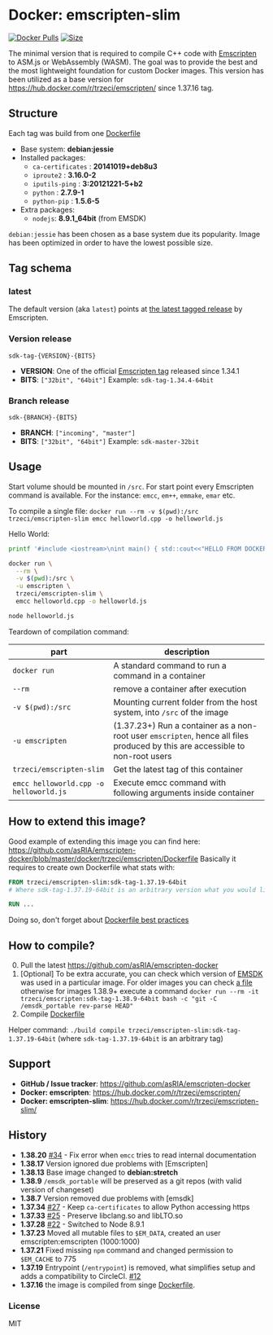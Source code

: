# Docker: emscripten-slim
[![Docker Pulls](https://img.shields.io/docker/pulls/trzeci/emscripten-slim.svg)](https://store.docker.com/community/images/trzeci/emscripten-slim/) [![Size](https://images.microbadger.com/badges/image/trzeci/emscripten-slim.svg)](https://microbadger.com/images/trzeci/emscripten-slim/)

The minimal version that is required to compile C++ code with [Emscripten](http://emscripten.org) to ASM.js or WebAssembly (WASM). The goal was to provide the best and the most lightweight foundation for custom Docker images. 
This version has been utilized as a base version for https://hub.docker.com/r/trzeci/emscripten/ since 1.37.16 tag.

## Structure
Each tag was build from one [Dockerfile](https://github.com/asRIA/emscripten-docker/blob/master/docker/trzeci/emscripten-slim/Dockerfile)
* Base system: **debian:jessie**
* Installed packages: 
  * `ca-certificates` : **20141019+deb8u3**
  * `iproute2` : **3.16.0-2**
  * `iputils-ping` : **3:20121221-5+b2**
  * `python` : **2.7.9-1**
  * `python-pip` : **1.5.6-5**
* Extra packages:
  * `nodejs`: **8.9.1_64bit** (from EMSDK)

`debian:jessie` has been chosen as a base system due its popularity. Image has been optimized in order to have the lowest possible size.

## Tag schema

### latest
The default version (aka `latest`) points at [the latest tagged release](https://github.com/kripken/emscripten/releases) by Emscripten. 

### Version release
`sdk-tag-{VERSION}-{BITS}`
* **VERSION**: One of the official [Emscripten tag](https://github.com/kripken/emscripten/tags) released since 1.34.1
* **BITS**: `["32bit", "64bit"]`
Example: `sdk-tag-1.34.4-64bit`

### Branch release
`sdk-{BRANCH}-{BITS}`
* **BRANCH**: `["incoming", "master"]`
* **BITS**: `["32bit", "64bit"]`
Example: `sdk-master-32bit`


## Usage
Start volume should be mounted in `/src`. 
For start point every Emscripten command is available. For the instance: `emcc`, `em++`, `emmake`, `emar` etc.

To compile a single file:
`docker run --rm -v $(pwd):/src trzeci/emscripten-slim emcc helloworld.cpp -o helloworld.js`

Hello World:
```bash
printf '#include <iostream>\nint main() { std::cout<<"HELLO FROM DOCKER C++"<<std::endl; return 0; }' > helloworld.cpp

docker run \
  --rm \
  -v $(pwd):/src \
  -u emscripten \
  trzeci/emscripten-slim \
  emcc helloworld.cpp -o helloworld.js

node helloworld.js
```

Teardown of compilation command:

|part|description|
|---|---|
|`docker run`| A standard command to run a command in a container|
|`--rm`|remove a container after execution|
|`-v $(pwd):/src`|Mounting current folder from the host system, into `/src` of the image|
|`-u emscripten`|(1.37.23+) Run a container as a non-root user `emscripten`, hence all files produced by this are accessible to non-root users|
|`trzeci/emscripten-slim`|Get the latest tag of this container|
|`emcc helloworld.cpp -o helloworld.js`|Execute emcc command with following arguments inside container|


## How to extend this image?
Good example of extending this image you can find here: https://github.com/asRIA/emscripten-docker/blob/master/docker/trzeci/emscripten/Dockerfile
Basically it requires to create own Dockerfile what stats with: 
```Dockerfile
FROM trzeci/emscripten-slim:sdk-tag-1.37.19-64bit
# Where sdk-tag-1.37.19-64bit is an arbitrary version what you would like to extend

RUN ...

```
Doing so, don't forget about [Dockerfile best practices](https://docs.docker.com/engine/userguide/eng-image/dockerfile_best-practices/)

## How to compile?
0. Pull the latest https://github.com/asRIA/emscripten-docker
0. [Optional] To be extra accurate, you can check which version of [EMSDK](https://github.com/juj/emsdk) was used in a particular image. For older images you can check [a file](https://github.com/asRIA/emscripten-docker/blob/master/emscripten_to_emsdk_map.md) otherwise for images 1.38.9+ execute a command `docker run --rm -it trzeci/emscripten:sdk-tag-1.38.9-64bit bash -c "git -C /emsdk_portable rev-parse HEAD"`
0. Compile [Dockerfile](https://github.com/asRIA/emscripten-docker/blob/master/docker/trzeci/emscripten-slim/Dockerfile)

Helper command: `./build compile trzeci/emscripten-slim:sdk-tag-1.37.19-64bit` (where `sdk-tag-1.37.19-64bit` is an arbitrary tag)

## Support 
* **GitHub / Issue tracker**: https://github.com/asRIA/emscripten-docker
* **Docker: emscripten**: https://hub.docker.com/r/trzeci/emscripten/
* **Docker: emscripten-slim**: https://hub.docker.com/r/trzeci/emscripten-slim/

## History
* **1.38.20** [#34](https://github.com/asRIA/emscripten-docker/issues/34) - Fix error when `emcc` tries to read internal documentation
* **1.38.17** Version ignored due problems with [Emscripten]
* **1.38.13** Base image changed to **debian:stretch**
* **1.38.9** `/emsdk_portable` will be preserved as a git repos (with valid version of changeset)
* **1.38.7** Version removed due problems with [emsdk]
* **1.37.34** [#27](https://github.com/asRIA/emscripten-docker/issues/27) - Keep `ca-certificates` to allow Python accessing https
* **1.37.33** [#25](https://github.com/asRIA/emscripten-docker/pull/25) - Preserve libclang.so and libLTO.so
* **1.37.28** [#22](https://github.com/asRIA/emscripten-docker/issues/22) - Switched to Node 8.9.1
* **1.37.23** Moved all mutable files to `$EM_DATA`, created an user emscripten:emscripten (1000:1000)
* **1.37.21** Fixed missing `npm` command and changed permission to `$EM_CACHE` to 775
* **1.37.19** Entrypoint (`/entrypoint`) is removed, what simplifies setup and adds a compatibility to CircleCI. [#12](https://github.com/asRIA/emscripten-docker/pull/12)
* **1.37.16** the image is compiled from singe [Dockerfile](https://github.com/asRIA/emscripten-docker/blob/master/docker/trzeci/emscripten-slim/Dockerfile).

### License
MIT
